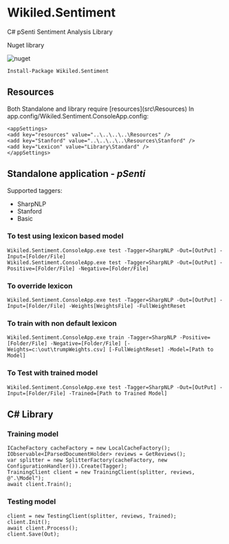 # Wikiled.Sentiment
C# pSenti Sentiment Analysis Library

Nuget library

![nuget](https://img.shields.io/nuget/v/Wikiled.Sentiment.Analysis.svg)

```
Install-Package Wikiled.Sentiment
```
## Resources

Both Standalone and library require [resources](src\Resources\)
In app.config/Wikiled.Sentiment.ConsoleApp.config:

```
<appSettings>
<add key="resources" value="..\..\..\..\Resources" />
<add key="Stanford" value="..\..\..\..\Resources\Stanford" />
<add key="Lexicon" value="Library\Standard" />
</appSettings>
```

## Standalone application - *pSenti*

Supported taggers:
- SharpNLP
- Stanford
- Basic

### To test using lexicon based model 
```
Wikiled.Sentiment.ConsoleApp.exe test -Tagger=SharpNLP -Out=[OutPut] -Input=[Folder/File]
Wikiled.Sentiment.ConsoleApp.exe test -Tagger=SharpNLP -Out=[OutPut] -Positive=[Folder/File] -Negative=[Folder/File]
```

### To override lexicon
```
Wikiled.Sentiment.ConsoleApp.exe test -Tagger=SharpNLP -Out=[OutPut] -Input=[Folder/File] -Weights[WeightsFile] -FullWeightReset
```

### To train with non default lexicon
```
Wikiled.Sentiment.ConsoleApp.exe train -Tagger=SharpNLP -Positive=[Folder/File] -Negative=[Folder/File] [-Weights=c:\out\trumpWeights.csv] [-FullWeightReset] -Model=[Path to Model]
```

### To Test with trained model
```
Wikiled.Sentiment.ConsoleApp.exe test -Tagger=SharpNLP -Out=[OutPut] -Input=[Folder/File] -Trained=[Path to Trained Model]
```

## C# Library 

### Training model

```
ICacheFactory cacheFactory = new LocalCacheFactory();
IObservable<IParsedDocumentHolder> reviews = GetReviews();
var splitter = new SplitterFactory(cacheFactory, new ConfigurationHandler()).Create(Tagger);
TrainingClient client = new TrainingClient(splitter, reviews, @".\Model");
await client.Train();
```

### Testing model

```
client = new TestingClient(splitter, reviews, Trained);
client.Init();
await client.Process();
client.Save(Out);
```